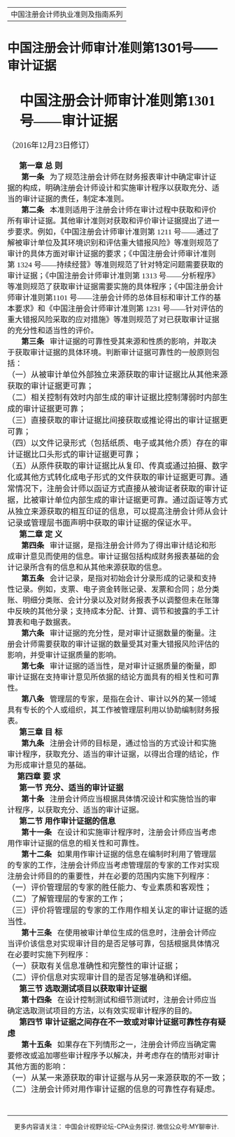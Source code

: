 ﻿<!DOCTYPE HTML PUBLIC "-//W3C//DTD HTML 4.0 Transitional//EN">
<HTML xmlns:o = "urn:schemas-microsoft-com:office:office"><HEAD><TITLE>中国注册会计师审计准则第1301号——审计证据</TITLE>
<META content="text/html; charset=gb2312" http-equiv=Content-Type>
<META name=GENERATOR content="MSHTML 11.00.10570.1001"><LINK rel=stylesheet 
href="_template.css"></HEAD>
<BODY>
<DIV id=nsbanner>
<DIV id=bannerrow1>
<TABLE class=bannerparthead>
  <TBODY>
  <TR id=hdr>
    <TD class=runninghead noWrap>中国注册会计师执业准则及指南系列</TD></TR></TBODY></TABLE></DIV>
<DIV id=titlerow>
<H1 class=dtH1>中国注册会计师审计准则第1301号——审计证据</H1></DIV></DIV>
<DIV id=nstext><BR>
<P class=lv1 style="MARGIN: auto 7.35pt auto 21pt"><A 
name=_Toc92270209><STRONG><FONT size=6 
face=微软雅黑>中国注册会计师审计准则第1301号——审计证据</FONT></STRONG></A><o:p></o:p></P>
<P class=cnsubtitle1 style="LAYOUT-GRID-MODE: char; MARGIN: 15.75pt 0cm"><FONT 
size=4><FONT face=微软雅黑>（<SPAN lang=EN-US>2016</SPAN>年<SPAN 
lang=EN-US>12</SPAN>月<SPAN lang=EN-US>23</SPAN>日修订）<SPAN 
lang=EN-US><o:p></o:p></SPAN></FONT></FONT></P>
<P class=title1 style="LAYOUT-GRID-MODE: char; MARGIN: auto 0cm"><FONT 
size=4><STRONG><FONT face=微软雅黑><SPAN 
class=chaptertitle>&nbsp;&nbsp;&nbsp;&nbsp;&nbsp; 第一章 总 则</SPAN><SPAN 
lang=EN-US><o:p></o:p></SPAN></FONT></STRONG></FONT></P>
<P class=MsoNormal 
style="LAYOUT-GRID-MODE: char; MARGIN: auto 7.35pt auto 0cm; TEXT-INDENT: 24pt"><FONT 
face=微软雅黑><SPAN class=sect2title1><SPAN style="FONT-SIZE: 13pt"><STRONG>第一条<SPAN 
lang=EN-US>&nbsp;&nbsp;&nbsp;</SPAN></STRONG></SPAN></SPAN><SPAN 
class=title2><SPAN 
style="FONT-SIZE: 13pt">为了规范注册会计师在财务报表审计中确定审计证据的构成，明确注册会计师设计和实施审计程序以获取充分、适当的审计证据的责任，制定本准则。</SPAN></SPAN><SPAN 
lang=EN-US 
style='FONT-SIZE: 13pt; FONT-FAMILY: "微软雅黑",sans-serif'><o:p></o:p></SPAN></FONT></P>
<P class=MsoNormal 
style="LAYOUT-GRID-MODE: char; MARGIN: auto 7.35pt auto 0cm; TEXT-INDENT: 24pt"><FONT 
face=微软雅黑><SPAN class=sect2title1><SPAN style="FONT-SIZE: 13pt"><STRONG>第二条<SPAN 
lang=EN-US>&nbsp;&nbsp;&nbsp;</SPAN></STRONG></SPAN></SPAN><SPAN 
class=title2><SPAN 
style="FONT-SIZE: 13pt">本准则适用于注册会计师在审计过程中获取和评价所有审计证据。其他审计准则对获取和评价审计证据提出了进一步要求。例如，《中国注册会计师审计准则第<SPAN 
lang=EN-US> 1211 
</SPAN>号——通过了解被审计单位及其环境识别和评估重大错报风险》等准则规范了审计的具体方面对审计证据的要求；《中国注册会计师审计准则第<SPAN 
lang=EN-US> 1324 </SPAN>号——持续经营》等准则规范了针对特定问题需要获取的审计证据；《中国注册会计师审计准则第<SPAN 
lang=EN-US> 1313 </SPAN>号——分析程序》等准则规范了获取审计证据需要实施的具体程序；《中国注册会计师审计准则第<SPAN 
lang=EN-US>1101 </SPAN>号——注册会计师的总体目标和审计工作的基本要求》和《中国注册会计师审计准则第<SPAN lang=EN-US> 
1231 </SPAN>号——针对评估的重大错报风险采取的应对措施》等准则规范了对已获取审计证据的充分性和适当性的评价。</SPAN></SPAN><SPAN 
lang=EN-US 
style='FONT-SIZE: 13pt; FONT-FAMILY: "微软雅黑",sans-serif'><o:p></o:p></SPAN></FONT></P>
<P class=MsoNormal 
style="LAYOUT-GRID-MODE: char; MARGIN: auto 7.35pt auto 0cm; TEXT-INDENT: 24pt"><FONT 
face=微软雅黑><SPAN class=sect2title1><SPAN style="FONT-SIZE: 13pt"><STRONG>第三条<SPAN 
lang=EN-US>&nbsp;&nbsp;&nbsp;</SPAN></STRONG></SPAN></SPAN><SPAN 
class=title2><SPAN 
style="FONT-SIZE: 13pt">审计证据的可靠性受其来源和性质的影响，并取决于获取审计证据的具体环境。判断审计证据可靠性的一般原则包括：</SPAN></SPAN><SPAN 
lang=EN-US 
style='FONT-SIZE: 13pt; FONT-FAMILY: "微软雅黑",sans-serif'><o:p></o:p></SPAN></FONT></P>
<P class=title1 style="LAYOUT-GRID-MODE: char; MARGIN: auto 0cm"><A 
name=No10_T3K1X1></A><FONT size=4><FONT 
face=微软雅黑>（一）从被审计单位外部独立来源获取的审计证据比从其他来源获取的审计证据更可靠；<SPAN 
lang=EN-US><o:p></o:p></SPAN></FONT></FONT></P>
<P class=title1 style="LAYOUT-GRID-MODE: char; MARGIN: auto 0cm"><A 
name=No11_T3K1X2></A><FONT size=4><FONT 
face=微软雅黑>（二）相关控制有效时内部生成的审计证据比控制薄弱时内部生成的审计证据更可靠；<SPAN 
lang=EN-US><o:p></o:p></SPAN></FONT></FONT></P>
<P class=title1 style="LAYOUT-GRID-MODE: char; MARGIN: auto 0cm"><A 
name=No12_T3K1X3></A><FONT size=4><FONT 
face=微软雅黑>（三）直接获取的审计证据比间接获取或推论得出的审计证据更可靠；<SPAN 
lang=EN-US><o:p></o:p></SPAN></FONT></FONT></P>
<P class=title1 style="LAYOUT-GRID-MODE: char; MARGIN: auto 0cm"><A 
name=No13_T3K1X4></A><FONT size=4><FONT 
face=微软雅黑>（四）以文件记录形式（包括纸质、电子或其他介质）存在的审计证据比口头形式的审计证据更可靠；<SPAN 
lang=EN-US><o:p></o:p></SPAN></FONT></FONT></P>
<P class=title1 style="LAYOUT-GRID-MODE: char; MARGIN: auto 0cm"><A 
name=No14_T3K1X5></A><FONT size=4><FONT 
face=微软雅黑>（五）从原件获取的审计证据比从复印、传真或通过拍摄、数字化或其他方式转化成电子形式的文件获取的审计证据更可靠。通常情况下，注册会计师以函证方式直接从被询证者获取的审计证据，比被审计单位内部生成的审计证据更可靠。通过函证等方式从独立来源获取的相互印证的信息，可以提高注册会计师从会计记录或管理层书面声明中获取的审计证据的保证水平。<SPAN 
lang=EN-US><o:p></o:p></SPAN></FONT></FONT></P>
<P class=title1 style="LAYOUT-GRID-MODE: char; MARGIN: auto 0cm"><A 
name=No15_Z2></A><FONT size=4><STRONG><FONT face=微软雅黑><SPAN 
class=chaptertitle>&nbsp;&nbsp;&nbsp;&nbsp;&nbsp; 第二章 定 义</SPAN><SPAN 
lang=EN-US><o:p></o:p></SPAN></FONT></STRONG></FONT></P>
<P class=MsoNormal 
style="LAYOUT-GRID-MODE: char; MARGIN: auto 7.35pt auto 0cm; TEXT-INDENT: 24pt"><A 
name=No16_Z2T4></A><SPAN class=sect2title1><SPAN 
style="FONT-SIZE: 13pt"><STRONG><FONT face=微软雅黑>第四条<SPAN 
lang=EN-US>&nbsp;&nbsp;&nbsp;</SPAN></FONT></STRONG></SPAN></SPAN><A 
name=No17_Z2T4K1></A><FONT face=微软雅黑><SPAN class=title2><SPAN 
style="FONT-SIZE: 13pt">审计证据，是指注册会计师为了得出审计结论和形成审计意见而使用的信息。审计证据包括构成财务报表基础的会计记录所含有的信息和从其他来源获取的信息。</SPAN></SPAN><SPAN 
lang=EN-US 
style='FONT-SIZE: 13pt; FONT-FAMILY: "微软雅黑",sans-serif'><o:p></o:p></SPAN></FONT></P>
<P class=MsoNormal 
style="LAYOUT-GRID-MODE: char; MARGIN: auto 7.35pt auto 0cm; TEXT-INDENT: 24pt"><A 
name=No18_Z2T5></A><SPAN class=sect2title1><SPAN 
style="FONT-SIZE: 13pt"><STRONG><FONT face=微软雅黑>第五条<SPAN 
lang=EN-US>&nbsp;&nbsp;&nbsp;</SPAN></FONT></STRONG></SPAN></SPAN><A 
name=No19_Z2T5K1></A><FONT face=微软雅黑><SPAN class=title2><SPAN 
style="FONT-SIZE: 13pt">会计记录，是指对初始会计分录形成的记录和支持性记录。例如，支票、电子资金转账记录、发票和合同；总分类账、明细分类账、会计分录以及对财务报表予以调整但未在账簿中反映的其他分录；支持成本分配、计算、调节和披露的手工计算表和电子数据表。</SPAN></SPAN><SPAN 
lang=EN-US 
style='FONT-SIZE: 13pt; FONT-FAMILY: "微软雅黑",sans-serif'><o:p></o:p></SPAN></FONT></P>
<P class=MsoNormal 
style="LAYOUT-GRID-MODE: char; MARGIN: auto 7.35pt auto 0cm; TEXT-INDENT: 24pt"><A 
name=No20_Z2T6></A><SPAN class=sect2title1><SPAN 
style="FONT-SIZE: 13pt"><STRONG><FONT face=微软雅黑>第六条<SPAN 
lang=EN-US>&nbsp;&nbsp;&nbsp;</SPAN></FONT></STRONG></SPAN></SPAN><A 
name=No21_Z2T6K1></A><FONT face=微软雅黑><SPAN class=title2><SPAN 
style="FONT-SIZE: 13pt">审计证据的充分性，是对审计证据数量的衡量。注册会计师需要获取的审计证据的数量受其对重大错报风险评估的影响，并受审计证据质量的影响。</SPAN></SPAN><SPAN 
lang=EN-US 
style='FONT-SIZE: 13pt; FONT-FAMILY: "微软雅黑",sans-serif'><o:p></o:p></SPAN></FONT></P>
<P class=MsoNormal 
style="LAYOUT-GRID-MODE: char; MARGIN: auto 7.35pt auto 0cm; TEXT-INDENT: 24pt"><A 
name=No22_Z2T7></A><SPAN class=sect2title1><SPAN 
style="FONT-SIZE: 13pt"><STRONG><FONT face=微软雅黑>第七条<SPAN 
lang=EN-US>&nbsp;&nbsp;&nbsp;</SPAN></FONT></STRONG></SPAN></SPAN><A 
name=No23_Z2T7K1></A><FONT face=微软雅黑><SPAN class=title2><SPAN 
style="FONT-SIZE: 13pt">审计证据的适当性，是对审计证据质量的衡量，即审计证据在支持审计意见所依据的结论方面具有的相关性和可靠性。</SPAN></SPAN><SPAN 
lang=EN-US 
style='FONT-SIZE: 13pt; FONT-FAMILY: "微软雅黑",sans-serif'><o:p></o:p></SPAN></FONT></P>
<P class=MsoNormal 
style="LAYOUT-GRID-MODE: char; MARGIN: auto 7.35pt auto 0cm; TEXT-INDENT: 24pt"><FONT 
face=微软雅黑><SPAN class=sect2title1><SPAN style="FONT-SIZE: 13pt"><STRONG>第八条<SPAN 
lang=EN-US>&nbsp;&nbsp;&nbsp;</SPAN></STRONG></SPAN></SPAN><SPAN 
class=title2><SPAN 
style="FONT-SIZE: 13pt">管理层的专家，是指在会计、审计以外的某一领域具有专长的个人或组织，其工作被管理层利用以协助编制财务报表。</SPAN></SPAN><SPAN 
lang=EN-US 
style='FONT-SIZE: 13pt; FONT-FAMILY: "微软雅黑",sans-serif'><o:p></o:p></SPAN></FONT></P>
<P class=title1 style="LAYOUT-GRID-MODE: char; MARGIN: auto 0cm"><A 
name=No26_Z3></A><FONT size=4><STRONG><FONT face=微软雅黑><SPAN 
class=chaptertitle>&nbsp;&nbsp;&nbsp;&nbsp;&nbsp; 第三章 目 标</SPAN><SPAN 
lang=EN-US><o:p></o:p></SPAN></FONT></STRONG></FONT></P>
<P class=MsoNormal 
style="LAYOUT-GRID-MODE: char; MARGIN: auto 7.35pt auto 0cm; TEXT-INDENT: 24pt"><A 
name=No27_Z3T9></A><SPAN class=sect2title1><SPAN 
style="FONT-SIZE: 13pt"><STRONG><FONT face=微软雅黑>第九条<SPAN 
lang=EN-US>&nbsp;&nbsp;&nbsp;</SPAN></FONT></STRONG></SPAN></SPAN><A 
name=No28_Z3T9K1></A><FONT face=微软雅黑><SPAN class=title2><SPAN 
style="FONT-SIZE: 13pt">注册会计师的目标是，通过恰当的方式设计和实施审计程序，获取充分、适当的审计证据，以得出合理的结论，作为形成审计意见的基础。</SPAN></SPAN><SPAN 
lang=EN-US 
style='FONT-SIZE: 13pt; FONT-FAMILY: "微软雅黑",sans-serif'><o:p></o:p></SPAN></FONT></P>
<P class=title1 style="LAYOUT-GRID-MODE: char; MARGIN: auto 0cm"><A 
name=No29_Z4></A><FONT size=4><STRONG><FONT face=微软雅黑><SPAN 
class=chaptertitle>&nbsp;&nbsp;&nbsp;&nbsp; 第四章 要 求</SPAN><SPAN 
lang=EN-US><o:p></o:p></SPAN></FONT></STRONG></FONT></P>
<P class=title1 style="LAYOUT-GRID-MODE: char; MARGIN: auto 0cm"><A 
name=No30_Z4J1></A><FONT size=4><STRONG><FONT face=微软雅黑><SPAN 
class=sect1title1>&nbsp;&nbsp;&nbsp;&nbsp;&nbsp; 第一节 充分、适当的审计证据</SPAN><SPAN 
lang=EN-US><o:p></o:p></SPAN></FONT></STRONG></FONT></P>
<P class=MsoNormal 
style="LAYOUT-GRID-MODE: char; MARGIN: auto 7.35pt auto 0cm; TEXT-INDENT: 24pt"><A 
name=No31_Z4J1T10></A><SPAN class=sect2title1><SPAN 
style="FONT-SIZE: 13pt"><STRONG><FONT face=微软雅黑>第十条<SPAN 
lang=EN-US>&nbsp;&nbsp;&nbsp;</SPAN></FONT></STRONG></SPAN></SPAN><A 
name=No32_Z4J1T10K1></A><FONT face=微软雅黑><SPAN class=title2><SPAN 
style="FONT-SIZE: 13pt">注册会计师应当根据具体情况设计和实施恰当的审计程序，以获取充分、适当的审计证据。</SPAN></SPAN><SPAN 
lang=EN-US 
style='FONT-SIZE: 13pt; FONT-FAMILY: "微软雅黑",sans-serif'><o:p></o:p></SPAN></FONT></P>
<P class=title1 style="LAYOUT-GRID-MODE: char; MARGIN: auto 0cm"><A 
name=No33_Z4J2></A><FONT size=4><STRONG><FONT face=微软雅黑><SPAN 
class=sect1title1>&nbsp;&nbsp;&nbsp;&nbsp;&nbsp; 第二节 用作审计证据的信息</SPAN><SPAN 
lang=EN-US><o:p></o:p></SPAN></FONT></STRONG></FONT></P>
<P class=MsoNormal 
style="LAYOUT-GRID-MODE: char; MARGIN: auto 7.35pt auto 0cm; TEXT-INDENT: 24pt"><A 
name=No34_Z4J2T11></A><SPAN class=sect2title1><SPAN 
style="FONT-SIZE: 13pt"><STRONG><FONT face=微软雅黑>第十一条<SPAN 
lang=EN-US>&nbsp;&nbsp;&nbsp;</SPAN></FONT></STRONG></SPAN></SPAN><A 
name=No35_Z4J2T11K1></A><FONT face=微软雅黑><SPAN class=title2><SPAN 
style="FONT-SIZE: 13pt">在设计和实施审计程序时，注册会计师应当考虑用作审计证据的信息的相关性和可靠性。</SPAN></SPAN><SPAN 
lang=EN-US 
style='FONT-SIZE: 13pt; FONT-FAMILY: "微软雅黑",sans-serif'><o:p></o:p></SPAN></FONT></P>
<P class=MsoNormal 
style="LAYOUT-GRID-MODE: char; MARGIN: auto 7.35pt auto 0cm; TEXT-INDENT: 24pt"><A 
name=No36_Z4J2T12></A><SPAN class=sect2title1><SPAN 
style="FONT-SIZE: 13pt"><STRONG><FONT face=微软雅黑>第十二条<SPAN 
lang=EN-US>&nbsp;&nbsp;&nbsp;</SPAN></FONT></STRONG></SPAN></SPAN><A 
name=No37_Z4J2T12K1></A><FONT face=微软雅黑><SPAN class=title2><SPAN 
style="FONT-SIZE: 13pt">如果用作审计证据的信息在编制时利用了管理层的专家的工作，注册会计师应当考虑管理层的专家的工作对实现注册会计师目的的重要性，并在必要的范围内实施下列程序：</SPAN></SPAN><SPAN 
lang=EN-US 
style='FONT-SIZE: 13pt; FONT-FAMILY: "微软雅黑",sans-serif'><o:p></o:p></SPAN></FONT></P>
<P class=title1 style="LAYOUT-GRID-MODE: char; MARGIN: auto 0cm"><FONT 
size=4><FONT face=微软雅黑>（一）评价管理层的专家的胜任能力、专业素质和客观性；<SPAN 
lang=EN-US><o:p></o:p></SPAN></FONT></FONT></P>
<P class=title1 style="LAYOUT-GRID-MODE: char; MARGIN: auto 0cm"><FONT 
size=4><FONT face=微软雅黑>（二）了解管理层的专家的工作；<SPAN 
lang=EN-US><o:p></o:p></SPAN></FONT></FONT></P>
<P class=title1 style="LAYOUT-GRID-MODE: char; MARGIN: auto 0cm"><A 
name=No40_T12K1X3></A><FONT size=4><FONT 
face=微软雅黑>（三）评价将管理层的专家的工作用作相关认定的审计证据的适当性。<SPAN 
lang=EN-US><o:p></o:p></SPAN></FONT></FONT></P>
<P class=MsoNormal 
style="LAYOUT-GRID-MODE: char; MARGIN: auto 7.35pt auto 0cm; TEXT-INDENT: 24pt"><A 
name=No41_Z4J2T13></A><SPAN class=sect2title1><SPAN 
style="FONT-SIZE: 13pt"><STRONG><FONT face=微软雅黑>第十三条<SPAN 
lang=EN-US>&nbsp;&nbsp;&nbsp;</SPAN></FONT></STRONG></SPAN></SPAN><A 
name=No42_Z4J2T13K1></A><FONT face=微软雅黑><SPAN class=title2><SPAN 
style="FONT-SIZE: 13pt">在使用被审计单位生成的信息时，注册会计师应当评价该信息对实现审计目的是否足够可靠，包括根据具体情况在必要时实施下列程序：</SPAN></SPAN><SPAN 
lang=EN-US 
style='FONT-SIZE: 13pt; FONT-FAMILY: "微软雅黑",sans-serif'><o:p></o:p></SPAN></FONT></P>
<P class=title1 style="LAYOUT-GRID-MODE: char; MARGIN: auto 0cm"><A 
name=No43_T13K1X1></A><FONT size=4><FONT face=微软雅黑>（一）获取有关信息准确性和完整性的审计证据；<SPAN 
lang=EN-US><o:p></o:p></SPAN></FONT></FONT></P>
<P class=title1 style="LAYOUT-GRID-MODE: char; MARGIN: auto 0cm"><A 
name=No44_T13K1X2></A><FONT size=4><FONT face=微软雅黑>（二）评价信息对实现审计目的是否足够准确和详细。<SPAN 
lang=EN-US><o:p></o:p></SPAN></FONT></FONT></P>
<P class=title1 style="LAYOUT-GRID-MODE: char; MARGIN: auto 0cm"><FONT 
size=4><STRONG><FONT face=微软雅黑><SPAN 
class=sect1title1>&nbsp;&nbsp;&nbsp;&nbsp;&nbsp; 第三节 选取测试项目以获取审计证据</SPAN><SPAN 
lang=EN-US><o:p></o:p></SPAN></FONT></STRONG></FONT></P>
<P class=MsoNormal 
style="LAYOUT-GRID-MODE: char; MARGIN: auto 7.35pt auto 0cm; TEXT-INDENT: 24pt"><A 
name=No46_Z4J3T14></A><SPAN class=sect2title1><SPAN 
style="FONT-SIZE: 13pt"><STRONG><FONT face=微软雅黑>第十四条<SPAN 
lang=EN-US>&nbsp;&nbsp;&nbsp;</SPAN></FONT></STRONG></SPAN></SPAN><A 
name=No47_Z4J3T14K1></A><FONT face=微软雅黑><SPAN class=title2><SPAN 
style="FONT-SIZE: 13pt">在设计控制测试和细节测试时，注册会计师应当确定选取测试项目的方法，以有效实现审计程序的目的。</SPAN></SPAN><SPAN 
lang=EN-US 
style='FONT-SIZE: 13pt; FONT-FAMILY: "微软雅黑",sans-serif'><o:p></o:p></SPAN></FONT></P>
<P class=title1 style="LAYOUT-GRID-MODE: char; MARGIN: auto 0cm"><FONT 
size=4><STRONG><FONT face=微软雅黑><SPAN 
class=sect1title1>&nbsp;&nbsp;&nbsp;&nbsp;&nbsp; 第四节 
审计证据之间存在不一致或对审计证据可靠性存有疑虑</SPAN><SPAN 
lang=EN-US><o:p></o:p></SPAN></FONT></STRONG></FONT></P>
<P class=MsoNormal 
style="LAYOUT-GRID-MODE: char; MARGIN: auto 7.35pt auto 0cm; TEXT-INDENT: 24pt"><A 
name=No49_Z4J4T15></A><SPAN class=sect2title1><SPAN 
style="FONT-SIZE: 13pt"><STRONG><FONT face=微软雅黑>第十五条<SPAN 
lang=EN-US>&nbsp;&nbsp;&nbsp;</SPAN></FONT></STRONG></SPAN></SPAN><A 
name=No50_Z4J4T15K1></A><FONT face=微软雅黑><SPAN class=title2><SPAN 
style="FONT-SIZE: 13pt">如果存在下列情形之一，注册会计师应当确定需要修改或追加哪些审计程序予以解决，并考虑存在的情形对审计其他方面的影响：</SPAN></SPAN><SPAN 
lang=EN-US 
style='FONT-SIZE: 13pt; FONT-FAMILY: "微软雅黑",sans-serif'><o:p></o:p></SPAN></FONT></P>
<P class=title1 style="LAYOUT-GRID-MODE: char; MARGIN: auto 0cm"><A 
name=No51_T15K1X1></A><FONT size=4><FONT 
face=微软雅黑>（一）从某一来源获取的审计证据与从另一来源获取的不一致；</FONT></FONT></P>
<P class=title1 style="LAYOUT-GRID-MODE: char; MARGIN: auto 0cm"><FONT 
size=4><FONT face=微软雅黑>（二）注册会计师对用作审计证据的信息的可靠性存有疑虑。</FONT></FONT></P>
<P class=title1 style="LAYOUT-GRID-MODE: char; MARGIN: auto 0cm"><FONT size=4 
face=微软雅黑></FONT>&nbsp;</P>
<P class=title1 style="LAYOUT-GRID-MODE: char; MARGIN: auto 0cm"><FONT 
size=4><FONT face=微软雅黑><SPAN 
style='FONT-SIZE: 10.5pt; FONT-FAMILY: 宋体; mso-bidi-font-family: "Times New Roman"; mso-ansi-language: EN-US; mso-font-kerning: 1.0pt; mso-fareast-language: ZH-CN; mso-bidi-language: AR-SA; mso-ascii-font-family: Calibri; mso-ascii-theme-font: minor-latin; mso-fareast-theme-font: minor-fareast; mso-hansi-font-family: Calibri; mso-hansi-theme-font: minor-latin; mso-bidi-theme-font: minor-bidi; mso-bidi-font-size: 11.0pt'></SPAN><SPAN 
lang=EN-US><o:p></o:p></SPAN></FONT></FONT>&nbsp; 
<HR>

<P></P>
<P>&nbsp;&nbsp;&nbsp;&nbsp;更多内容请关注： 中国会计视野论坛-CPA业务探讨. 
微信公众号:MY聊审计.</P></DIV></BODY></HTML>
